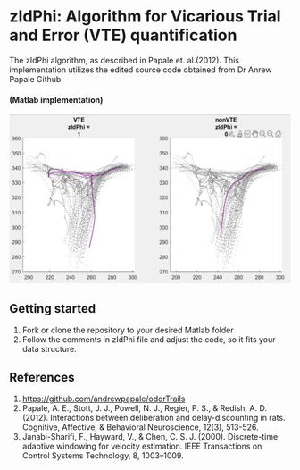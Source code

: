 # zIdPhi: Algorithm for Vicarious Trial and Error (VTE) quantification
The zIdPhi algorithm, as described in Papale et. al.(2012). This implementation utilizes the edited source code obtained from Dr Anrew Papale Github.

#### (Matlab implementation)
![matlab-figure](image-1.png)

## Getting started
1. Fork or clone the repository to your desired Matlab folder
2. Follow the comments in zIdPhi file and adjust the code, so it fits  your data structure.

## References
1. https://github.com/andrewpapale/odorTrails
2. Papale, A. E., Stott, J. J., Powell, N. J., Regier, P. S., & Redish, A. D. 
(2012). Interactions between deliberation and delay-discounting in rats. 
Cognitive, Affective, & Behavioral Neuroscience, 12(3), 513-526.
3. Janabi-Sharifi, F., Hayward, V., & Chen, C. S. J. (2000). Discrete-time
adaptive windowing for velocity estimation. IEEE Transactions
on Control Systems Technology, 8, 1003–1009.